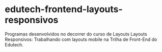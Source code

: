 # edutech-frontend-layouts-responsivos
Programas desenvolvidos no decorrer do curso de Layouts Layouts Responsivos: Trabalhando com layouts mobile na Trilha de Front-End do Edutech.
